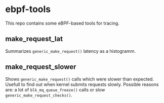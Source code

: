 # ebpf-tools
This repo contains some eBPF-based tools for tracing.

## make_request_lat
Summarizes `generic_make_request()` latency as a histogramm.

## make_request_slower
Shows `generic_make_request()` calls which were slower than expected. Usefull to find out when kernel submits requests slowly. Possible reasons are: a lot of `blk_mq_queue_freeze()` calls or slow `generic_make_request_checks()`.
